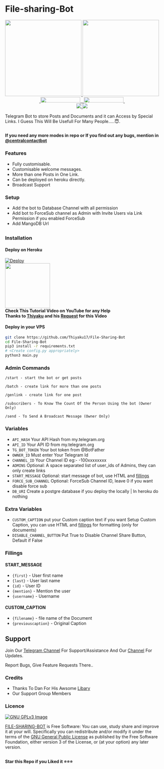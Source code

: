 # File-sharing-Bot

<p align="center">
  <a href="https://www.python.org">
    <img src="http://ForTheBadge.com/images/badges/made-with-python.svg" width ="250">
  </a>
  <a href="https://t.me/Central_Links">
    <img src="https://encrypted-tbn0.gstatic.com/images?q=tbn:ANd9GcQYUFC_daQBVwH6D5ibRoYy-ba4VgLkUyYpcA&usqp=CAU" width="250">
  </a><br>
  <a href="https://t.me/Central_Links">
    &nbsp;<img src="https://img.shields.io/badge/Channel-blue?style=flat-square&logo=telegram" width="130" height="18">&nbsp;
  </a>
  <a href="https://t.me/central_request">
    &nbsp;<img src="https://img.shields.io/badge/Group-blue?style=flat-square&logo=telegram" width="130" height="18">&nbsp;
  </a>
  <br>
  <a href="https://github.com/Thiyaku17/File-Sharing-Bot/stargazers">
    <img src="https://img.shields.io/github/stars/Thiyaku17/File-Sharing-Bot?style=social">
  </a>
  <a href="https://github.com/Thiyaku17/File-Sharing-Bot/fork">
    <img src="https://img.shields.io/github/forks/Thiyaku17/File-Sharing-Bot?label=Fork&style=social">
  </a>  
</p>


Telegram Bot to store Posts and Documents and it can Access by Special Links.
I Guess This Will Be Usefull For Many People.....😇. 

##

**If you need any more modes in repo or If you find out any bugs, mention in [@centralcontactbot](https://www.telegram.dog/centralcontactbot)**

### Features
- Fully customisable.
- Customisable welcome messages.
- More than one Posts in One Link.
- Can be deployed on heroku directly.
- Broadcast Support

### Setup

- Add the bot to Database Channel with all permission
- Add bot to ForceSub channel as Admin with Invite Users via Link Permission if you enabled ForceSub 
- Add MangoDB Url

##
### Installation
#### Deploy on Heroku
[![Deploy](https://www.herokucdn.com/deploy/button.svg)](https://heroku.com/deploy)</br>
<a href="https://youtu.be/LCrkRTMkmzE">
  <img src="https://img.shields.io/badge/How%20to-Deploy-red?logo=youtube" width="147">
</a><br>
**Check This Tutorial Video on YouTube for any Help**<br>
**Thanks to [Thiyaku](https://t.me/Thiyaku_17) and his [Request](https://t.me/Central_Request) for this Video**

#### Deploy in your VPS
````bash
git clone https://github.com/Thiyaku17/File-Sharing-Bot
cd File-Sharing-Bot
pip3 install -r requirements.txt
# <Create config.py appropriately>
python3 main.py
````

### Admin Commands

```
/start - start the bot or get posts

/batch - create link for more than one posts

/genlink - create link for one post

/subscribers - To Know The Count Of the Person Using the bot (Owner Only)

/send - To Send A Broadcast Message (Owner Only)

```

### Variables

* `API_HASH` Your API Hash from my.telegram.org
* `API_ID` Your API ID from my.telegram.org
* `TG_BOT_TOKEN` Your bot token from @BotFather
* `OWNER_ID` Must enter Your Telegram Id
* `CHANNEL_ID` Your Channel ID eg:- -100xxxxxxxx
* `ADMINS` Optional: A space separated list of user_ids of Admins, they can only create links
* `START_MESSAGE` Optional: start message of bot, use HTML and <a href='https://github.com/shahsad-klr/File-Sharing-Bot/blob/main/README.md#start_message'>fillings</a>
* `FORCE_SUB_CHANNEL` Optional: ForceSub Channel ID, leave 0 if you want disable force sub
* `DB_URI` Create a postgre database if you deploy the locally | In heroku do nothing

### Extra Variables

* `CUSTOM_CAPTION` put your Custom caption text if you want Setup Custom Caption, you can use HTML and <a href='https://github.com/shahsad-klr/File-Sharing-Bot/blob/main/README.md#custom_caption'>fillings</a> for formatting (only for documents)
* `DISABLE_CHANNEL_BUTTON` Put True to Disable Channel Share Button, Default if False

### Fillings
#### START_MESSAGE

* `{first}` - User first name
* `{last}` - User last name
* `{id}` - User ID
* `{mention}` - Mention the user
* `{username}` - Username

#### CUSTOM_CAPTION

* `{filename}` - file name of the Document
* `{previouscaption}` - Original Caption


## Support   
Join Our [Telegram Channel](https://www.telegram.dog/Central_Links) For Support/Assistance And Our [Channel](https://www.telegram.dog/central_links) For Updates.   
   
Report Bugs, Give Feature Requests There..   

### Credits

- Thanks To Dan For His Awsome [Libary](https://github.com/pyrogram/pyrogram)
- Our Support Group Members

### Licence
[![GNU GPLv3 Image](https://www.gnu.org/graphics/gplv3-127x51.png)](http://www.gnu.org/licenses/gpl-3.0.en.html)  

[FILE-SHARING-BOT](https://github.com/Thiyaku17/File-Sharing-Bot/) is Free Software: You can use, study share and improve it at your
will. Specifically you can redistribute and/or modify it under the terms of the
[GNU General Public License](https://www.gnu.org/licenses/gpl.html) as
published by the Free Software Foundation, either version 3 of the License, or
(at your option) any later version. 

##

   **Star this Repo if you Liked it ⭐⭐⭐**
